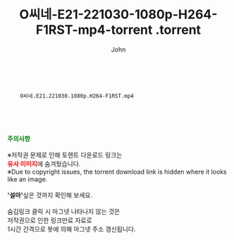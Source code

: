 ﻿---
layout: post
title:  "                   O씨네-E21-221030-1080p-H264-F1RST-mp4-torrent                .torrent"
author: John
categories: [ TV ]
tags: [  ]
image:  
description: "                   O씨네-E21-221030-1080p-H264-F1RST-mp4-torrent                 torrent 정보 공유"
toc: true
toc_sticky: true
---

<br>

        O씨네.E21.221030.1080p.H264-F1RST.mp4    
    
<br><br><br>
<p data-ke-size="size16"><b><span style="color: green;">주의사항</span></b><br /><br />※저작권 문제로 인해 토렌트 다운로드 링크는<br /><b><span style="color: red;">유사 이미지</span></b>에 숨겨뒀습니다.<br />※Due to copyright issues, the torrent download link is hidden where it looks like an image.<br /><br /><b>'설마'</b>싶은 것까지 확인해 보세요.<br /><br />숨김링크 클릭 시 마그넷 나타나지 않는 것은<br />저작권으로 인한 링크만료 자료로<br />1시간 간격으로 봇에 의해 마그넷 주소 갱신됩니다.</p>

